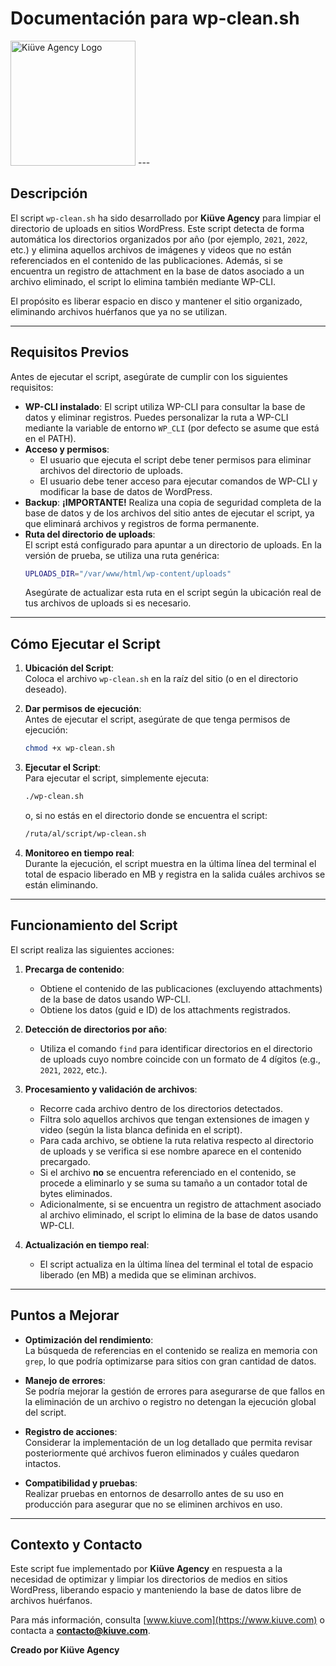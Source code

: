 # Documentación para wp-clean.sh

<img src="https://cdn.kiuve.com/img/kiuve-blanco.svg" alt="Kiüve Agency Logo" width="200" />
---

## Descripción

El script `wp-clean.sh` ha sido desarrollado por **Kiüve Agency** para limpiar el directorio de uploads en sitios WordPress. Este script detecta de forma automática los directorios organizados por año (por ejemplo, `2021`, `2022`, etc.) y elimina aquellos archivos de imágenes y videos que no están referenciados en el contenido de las publicaciones. Además, si se encuentra un registro de attachment en la base de datos asociado a un archivo eliminado, el script lo elimina también mediante WP-CLI.

El propósito es liberar espacio en disco y mantener el sitio organizado, eliminando archivos huérfanos que ya no se utilizan.

---

## Requisitos Previos

Antes de ejecutar el script, asegúrate de cumplir con los siguientes requisitos:

- **WP-CLI instalado**: El script utiliza WP-CLI para consultar la base de datos y eliminar registros. Puedes personalizar la ruta a WP-CLI mediante la variable de entorno `WP_CLI` (por defecto se asume que está en el PATH).
- **Acceso y permisos**:  
  - El usuario que ejecuta el script debe tener permisos para eliminar archivos del directorio de uploads.  
  - El usuario debe tener acceso para ejecutar comandos de WP-CLI y modificar la base de datos de WordPress.
- **Backup**: **¡IMPORTANTE!** Realiza una copia de seguridad completa de la base de datos y de los archivos del sitio antes de ejecutar el script, ya que eliminará archivos y registros de forma permanente.
- **Ruta del directorio de uploads**:  
  El script está configurado para apuntar a un directorio de uploads. En la versión de prueba, se utiliza una ruta genérica:
  ```bash
  UPLOADS_DIR="/var/www/html/wp-content/uploads"
  ```
  Asegúrate de actualizar esta ruta en el script según la ubicación real de tus archivos de uploads si es necesario.

---

## Cómo Ejecutar el Script

1. **Ubicación del Script**:  
   Coloca el archivo `wp-clean.sh` en la raíz del sitio (o en el directorio deseado).

2. **Dar permisos de ejecución**:  
   Antes de ejecutar el script, asegúrate de que tenga permisos de ejecución:
   ```bash
   chmod +x wp-clean.sh
   ```

3. **Ejecutar el Script**:  
   Para ejecutar el script, simplemente ejecuta:
   ```bash
   ./wp-clean.sh
   ```
   o, si no estás en el directorio donde se encuentra el script:
   ```bash
   /ruta/al/script/wp-clean.sh
   ```

4. **Monitoreo en tiempo real**:  
   Durante la ejecución, el script muestra en la última línea del terminal el total de espacio liberado en MB y registra en la salida cuáles archivos se están eliminando.

---

## Funcionamiento del Script

El script realiza las siguientes acciones:

1. **Precarga de contenido**:  
   - Obtiene el contenido de las publicaciones (excluyendo attachments) de la base de datos usando WP-CLI.
   - Obtiene los datos (guid e ID) de los attachments registrados.

2. **Detección de directorios por año**:  
   - Utiliza el comando `find` para identificar directorios en el directorio de uploads cuyo nombre coincide con un formato de 4 dígitos (e.g., `2021`, `2022`, etc.).

3. **Procesamiento y validación de archivos**:  
   - Recorre cada archivo dentro de los directorios detectados.
   - Filtra solo aquellos archivos que tengan extensiones de imagen y video (según la lista blanca definida en el script).
   - Para cada archivo, se obtiene la ruta relativa respecto al directorio de uploads y se verifica si ese nombre aparece en el contenido precargado.
   - Si el archivo **no** se encuentra referenciado en el contenido, se procede a eliminarlo y se suma su tamaño a un contador total de bytes eliminados.
   - Adicionalmente, si se encuentra un registro de attachment asociado al archivo eliminado, el script lo elimina de la base de datos usando WP-CLI.

4. **Actualización en tiempo real**:  
   - El script actualiza en la última línea del terminal el total de espacio liberado (en MB) a medida que se eliminan archivos.

---

## Puntos a Mejorar

- **Optimización del rendimiento**:  
  La búsqueda de referencias en el contenido se realiza en memoria con `grep`, lo que podría optimizarse para sitios con gran cantidad de datos.
  
- **Manejo de errores**:  
  Se podría mejorar la gestión de errores para asegurarse de que fallos en la eliminación de un archivo o registro no detengan la ejecución global del script.
  
- **Registro de acciones**:  
  Considerar la implementación de un log detallado que permita revisar posteriormente qué archivos fueron eliminados y cuáles quedaron intactos.
  
- **Compatibilidad y pruebas**:  
  Realizar pruebas en entornos de desarrollo antes de su uso en producción para asegurar que no se eliminen archivos en uso.

---

## Contexto y Contacto

Este script fue implementado por **Kiüve Agency** en respuesta a la necesidad de optimizar y limpiar los directorios de medios en sitios WordPress, liberando espacio y manteniendo la base de datos libre de archivos huérfanos.

Para más información, consulta [www.kiuve.com](https://www.kiuve.com) o contacta a **contacto@kiuve.com**.

**Creado por Kiüve Agency**